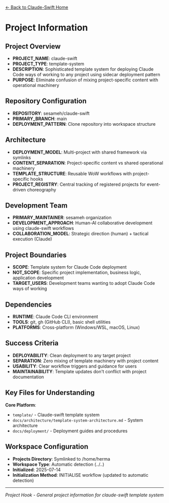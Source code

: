 [← Back to Claude-Swift Home](../../../README.md)

# Project Information

## Project Overview
- **PROJECT_NAME**: claude-swift
- **PROJECT_TYPE**: template-system
- **DESCRIPTION**: Sophisticated template system for deploying Claude Code ways of working to any project using sidecar deployment pattern
- **PURPOSE**: Eliminate confusion of mixing project-specific content with operational machinery

## Repository Configuration
- **REPOSITORY**: sesameh/claude-swift
- **PRIMARY_BRANCH**: main
- **DEPLOYMENT_PATTERN**: Clone repository into workspace structure

## Architecture
- **DEPLOYMENT_MODEL**: Multi-project with shared framework via symlinks
- **CONTENT_SEPARATION**: Project-specific content vs shared operational machinery  
- **TEMPLATE_STRUCTURE**: Reusable WoW workflows with project-specific hooks
- **PROJECT_REGISTRY**: Central tracking of registered projects for event-driven choreography

## Development Team
- **PRIMARY_MAINTAINER**: sesameh organization  
- **DEVELOPMENT_APPROACH**: Human-AI collaborative development using claude-swift workflows
- **COLLABORATION_MODEL**: Strategic direction (human) + tactical execution (Claude)

## Project Boundaries
- **SCOPE**: Template system for Claude Code deployment
- **NOT_SCOPE**: Specific project implementation, business logic, application development
- **TARGET_USERS**: Development teams wanting to adopt Claude Code ways of working

## Dependencies
- **RUNTIME**: Claude Code CLI environment
- **TOOLS**: git, gh (GitHub CLI), basic shell utilities
- **PLATFORMS**: Cross-platform (Windows/WSL, macOS, Linux)

## Success Criteria
- **DEPLOYABILITY**: Clean deployment to any target project
- **SEPARATION**: Zero mixing of template machinery with project content
- **USABILITY**: Clear workflow triggers and guidance for users
- **MAINTAINABILITY**: Template updates don't conflict with project documentation

## Key Files for Understanding

**Core Platform**:
- `template/` - Claude-swift template system
- `docs/architecture/template-system-architecture.md` - System architecture
- `docs/deployment/` - Deployment guides and procedures

## Workspace Configuration
- **Projects Directory**: Symlinked to /home/herma
- **Workspace Type**: Automatic detection (../..)
- **Initialized**: 2025-07-14
- **Initialization Method**: INITIALISE workflow (updated to automatic detection)

---

*Project Hook - General project information for claude-swift template system*